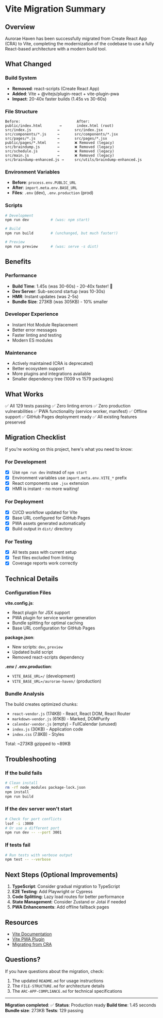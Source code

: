 # Vite Migration Summary

## Overview

Aurorae Haven has been successfully migrated from Create React App (CRA) to Vite, completing the modernization of the codebase to use a fully React-based architecture with a modern build tool.

## What Changed

### Build System

- **Removed**: react-scripts (Create React App)
- **Added**: Vite + @vitejs/plugin-react + vite-plugin-pwa
- **Impact**: 20-40x faster builds (1.45s vs 30-60s)

### File Structure

```
Before:                          After:
public/index.html        →       index.html (root)
src/index.js            →       src/index.jsx
src/components/*.js     →       src/components/*.jsx
src/pages/*.js          →       src/pages/*.jsx
public/pages/*.html     →       ❌ Removed (legacy)
src/braindump.js        →       ❌ Removed (legacy)
src/schedule.js         →       ❌ Removed (legacy)
src/main.js             →       ❌ Removed (legacy)
src/braindump-enhanced.js →     src/utils/braindump-enhanced.js
```

### Environment Variables

- **Before**: `process.env.PUBLIC_URL`
- **After**: `import.meta.env.BASE_URL`
- **Files**: `.env` (dev), `.env.production` (prod)

### Scripts

```bash
# Development
npm run dev          # (was: npm start)

# Build
npm run build        # (unchanged, but much faster!)

# Preview
npm run preview      # (was: serve -s dist)
```

## Benefits

### Performance

- **Build Time**: 1.45s (was 30-60s) - 20-40x faster! 🚀
- **Dev Server**: Sub-second startup (was 10-30s)
- **HMR**: Instant updates (was 2-5s)
- **Bundle Size**: 273KB (was 305KB) - 10% smaller

### Developer Experience

- Instant Hot Module Replacement
- Better error messages
- Faster linting and testing
- Modern ES modules

### Maintenance

- Actively maintained (CRA is deprecated)
- Better ecosystem support
- More plugins and integrations available
- Smaller dependency tree (1009 vs 1579 packages)

## What Works

✅ All 129 tests passing
✅ Zero linting errors
✅ Zero production vulnerabilities
✅ PWA functionality (service worker, manifest)
✅ Offline support
✅ GitHub Pages deployment ready
✅ All existing features preserved

## Migration Checklist

If you're working on this project, here's what you need to know:

### For Development

- [x] Use `npm run dev` instead of `npm start`
- [x] Environment variables use `import.meta.env.VITE_*` prefix
- [x] React components use `.jsx` extension
- [x] HMR is instant - no more waiting!

### For Deployment

- [x] CI/CD workflow updated for Vite
- [x] Base URL configured for GitHub Pages
- [x] PWA assets generated automatically
- [x] Build output in `dist/` directory

### For Testing

- [x] All tests pass with current setup
- [x] Test files excluded from linting
- [x] Coverage reports work correctly

## Technical Details

### Configuration Files

**vite.config.js**:

- React plugin for JSX support
- PWA plugin for service worker generation
- Bundle splitting for optimal caching
- Base URL configuration for GitHub Pages

**package.json**:

- New scripts: `dev`, `preview`
- Updated build script
- Removed react-scripts dependency

**.env / .env.production**:

- `VITE_BASE_URL=/` (development)
- `VITE_BASE_URL=/aurorae-haven/` (production)

### Bundle Analysis

The build creates optimized chunks:

- `react-vendor.js` (174KB) - React, React DOM, React Router
- `markdown-vendor.js` (61KB) - Marked, DOMPurify
- `calendar-vendor.js` (empty) - FullCalendar (unused)
- `index.js` (30KB) - Application code
- `index.css` (7.8KB) - Styles

Total: ~273KB gzipped to ~89KB

## Troubleshooting

### If the build fails

```bash
# Clean install
rm -rf node_modules package-lock.json
npm install
npm run build
```

### If the dev server won't start

```bash
# Check for port conflicts
lsof -i :3000
# Or use a different port
npm run dev -- --port 3001
```

### If tests fail

```bash
# Run tests with verbose output
npm test -- --verbose
```

## Next Steps (Optional Improvements)

1. **TypeScript**: Consider gradual migration to TypeScript
2. **E2E Testing**: Add Playwright or Cypress
3. **Code Splitting**: Lazy load routes for better performance
4. **State Management**: Consider Zustand or Jotai if needed
5. **PWA Enhancements**: Add offline fallback pages

## Resources

- [Vite Documentation](https://vitejs.dev/)
- [Vite PWA Plugin](https://vite-pwa-org.netlify.app/)
- [Migrating from CRA](https://vitejs.dev/guide/migration.html)

## Questions?

If you have questions about the migration, check:

1. The updated `README.md` for usage instructions
2. The `FILE-STRUCTURE.md` for architecture details
3. The `ARC-APP-COMPLIANCE.md` for technical specifications

---

**Migration completed**: ✅
**Status**: Production ready
**Build time**: 1.45 seconds
**Bundle size**: 273KB
**Tests**: 129 passing
